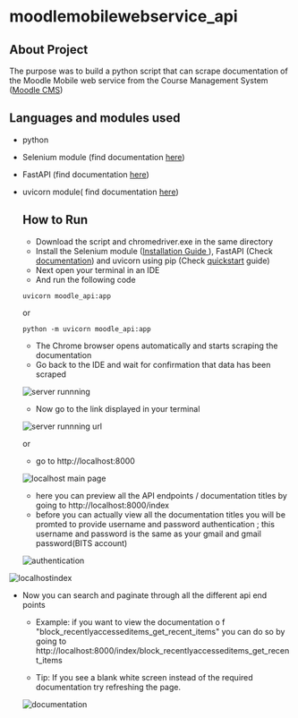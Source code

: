 # moodlemobilewebservice_api
## About Project
The purpose was to build a python script that can scrape documentation of the Moodle Mobile web service from the Course Management System (<a href="https://moodle.org/">Moodle CMS<a>)
## Languages and modules used
- python
- Selenium module (find documentation <a href="https://selenium-python.readthedocs.io/">here</a>)
- FastAPI (find documentation <a href = "https://fastapi.tiangolo.com/">here</a>)
- uvicorn module( find documentation <a href="https://www.uvicorn.org/">here</a>) 
  ## How to Run
  - Download the script and chromedriver.exe in the same directory
  - Install the Selenium module (<a href="https://pypi.org/project/selenium/">Installation Guide </a>), FastAPI (Check <a href="https://fastapi.tiangolo.com/tutorial/">documentation</a>) and uvicorn using pip (Check <a href="https://www.uvicorn.org/#quickstart">quickstart</a> guide)
  - Next open your terminal in an IDE
  - And run the following code 
  ```
  uvicorn moodle_api:app 
  ```
  or

  ```
  python -m uvicorn moodle_api:app 
  ```
  - The Chrome browser opens automatically and starts scraping the documentation 
  - Go back to the IDE and wait for confirmation that data has been scraped
  
  ![server runnning](https://user-images.githubusercontent.com/95640377/217568743-c38e835b-253a-4aed-94a3-2e08136caabd.jpg)
  -  Now go to the link displayed in your terminal
  
  ![server runnning url](https://user-images.githubusercontent.com/95640377/217569390-8741ebe5-4535-4e9c-9407-a2fd3454ff65.jpg)
  
  or
  
  - go to http://localhost:8000
  
  ![localhost main page](https://user-images.githubusercontent.com/95640377/217570136-32ae6ba1-dddc-4713-99bb-0a506c71f668.jpg)
  - here you can preview all the API endpoints / documentation titles by going to    http://localhost:8000/index
  - before you can actually view all the documentation titles you will be promted to provide username and password authentication ; this username and password is the same as your gmail and gmail password(BITS account)
  
  ![authentication](https://user-images.githubusercontent.com/95640377/217602709-6361acdf-5c78-4cc9-9bfb-41c2318ca9d8.jpg)
  
  
![localhostindex](https://user-images.githubusercontent.com/95640377/217571198-e844589d-083f-418b-9b6c-cdc61cedb800.jpg)
- Now you can search and paginate through all the different api end points
  - Example: if you want to view the documentation o f "block_recentlyaccesseditems_get_recent_items"
  you can do so by going to http://localhost:8000/index/block_recentlyaccesseditems_get_recent_items
  
  - Tip: If you see a blank white screen instead of the required documentation try refreshing the page.
  
  ![documentation](https://user-images.githubusercontent.com/95640377/217572403-a2c6a4f3-6c48-4cee-91c5-756f162eb6bb.jpg)
  
 

